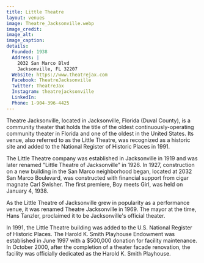 ```yaml
---
title: Little Theatre
layout: venues
image: Theatre_Jacksonville.webp
image_credit:
image_alt:
image_caption:
details:
  Founded: 1938
  Address: |
    2032 San Marco Blvd
    Jacksonville, FL 32207
  Website: https://www.theatrejax.com
  Facebook: TheatreJacksonville
  Twitter: TheatreJax
  Instagram: theatrejacksonville
  LinkedIn:
  Phone: 1-904-396-4425
---
```

Theatre Jacksonville, located in Jacksonville, Florida (Duval County), is a community theater that holds the title of the oldest continuously-operating community theater in Florida and one of the oldest in the United States. Its venue, also referred to as the Little Theatre, was recognized as a historic site and added to the National Register of Historic Places in 1991.

The Little Theatre company was established in Jacksonville in 1919 and was later renamed "Little Theatre of Jacksonville" in 1926. In 1927, construction on a new building in the San Marco neighborhood began, located at 2032 San Marco Boulevard, was constructed with financial support from cigar magnate Carl Swisher. The first premiere, Boy meets Girl, was held on January 4, 1938.

As the Little Theatre of Jacksonville grew in popularity as a performance venue, it was renamed Theatre Jacksonville in 1969. The mayor at the time, Hans Tanzler, proclaimed it to be Jacksonville's official theater.

In 1991, the Little Theatre building was added to the U.S. National Register of Historic Places. The Harold K. Smith Playhouse Endowment was established in June 1997 with a $500,000 donation for facility maintenance. In October 2000, after the completion of a theater facade renovation, the facility was officially dedicated as the Harold K. Smith Playhouse.